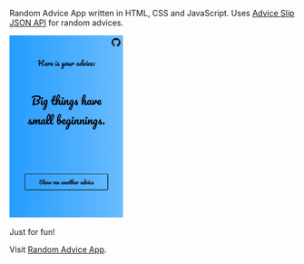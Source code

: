 Random Advice App written in HTML, CSS and JavaScript. Uses [Advice Slip JSON API](https://api.adviceslip.com/) for random advices.

<img src="./img/example.jpg" width="200px">

Just for fun!


Visit [Random Advice App](https://orhanemree.github.io/random-advice-app/).